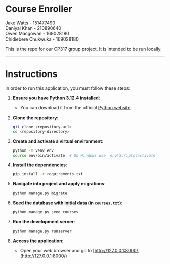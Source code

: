 # Course Enroller

Jake Watts - 151477490  
Daniyal Khan - 210890640  
Owen Macgowan - 169028180  
Chidiebere Chukwuka - 169028180

This is the repo for our CP317 group project. It is intended to be run locally.

---

# Instructions

In order to run this application, you must follow these steps:

1. **Ensure you have Python 3.12.4 installed**:

   - You can download it from the official [Python website](https://www.python.org/downloads/release/python-3124/)

2. **Clone the repository**:

   ```sh
   git clone <repository-url>
   cd <repository-directory>
   ```

3. **Create and activate a virtual environment**:

   ```sh
   python -m venv env
   source env/bin/activate  # On Windows use `env\Scripts\activate`
   ```

4. **Install the dependencies**:

   ```sh
   pip install -r requirements.txt
   ```

5. **Navigate into project and apply migrations**:

   ```sh
   python manage.py migrate
   ```

6. **Seed the database with initial data (in `courses.txt`)**:

   ```sh
   python manage.py seed_courses
   ```

7. **Run the development server**:

   ```sh
   python manage.py runserver
   ```

8. **Access the application**:
   - Open your web browser and go to [http://127.0.0.1:8000/](http://127.0.0.1:8000/)
